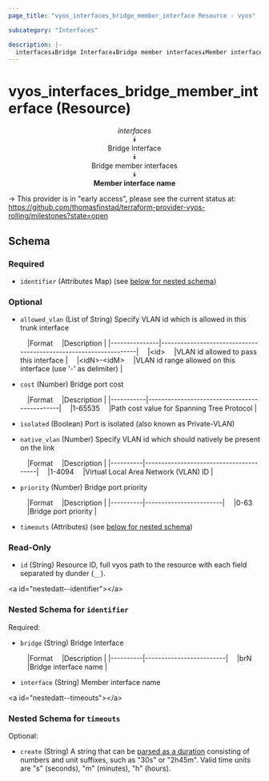 ```yaml
---
page_title: "vyos_interfaces_bridge_member_interface Resource - vyos"

subcategory: "Interfaces"

description: |- 
  interfaces⯯Bridge Interface⯯Bridge member interfaces⯯Member interface name
---
```


# vyos_interfaces_bridge_member_interface (Resource)
<center>

*interfaces*  
⯯  
Bridge Interface  
⯯  
Bridge member interfaces  
⯯  
**Member interface name**


</center>

-> This provider is in "early access", please see the current status at: https://github.com/thomasfinstad/terraform-provider-vyos-rolling/milestones?state=open

## Schema

### Required

- `identifier` (Attributes Map) (see [below for nested schema](#nestedatt--identifier))

### Optional

- `allowed_vlan` (List of String) Specify VLAN id which is allowed in this trunk interface

    &emsp;|Format       &emsp;|Description                                                     |
    |---------------|------------------------------------------------------------------|
    &emsp;|&lt;id&gt;         &emsp;|VLAN id allowed to pass this interface                          |
    &emsp;|&lt;idN&gt;-&lt;idM&gt;  &emsp;|VLAN id range allowed on this interface (use &#39;-&#39; as delimiter)  |
- `cost` (Number) Bridge port cost

    &emsp;|Format   &emsp;|Description                                 |
    |-----------|----------------------------------------------|
    &emsp;|1-65535  &emsp;|Path cost value for Spanning Tree Protocol  |
- `isolated` (Boolean) Port is isolated (also known as Private-VLAN)
- `native_vlan` (Number) Specify VLAN id which should natively be present on the link

    &emsp;|Format  &emsp;|Description                           |
    |----------|----------------------------------------|
    &emsp;|1-4094  &emsp;|Virtual Local Area Network (VLAN) ID  |
- `priority` (Number) Bridge port priority

    &emsp;|Format  &emsp;|Description           |
    |----------|------------------------|
    &emsp;|0-63    &emsp;|Bridge port priority  |
- `timeouts` (Attributes) (see [below for nested schema](#nestedatt--timeouts))

### Read-Only

- `id` (String) Resource ID, full vyos path to the resource with each field separated by dunder (`__`).

&lt;a id=&#34;nestedatt--identifier&#34;&gt;&lt;/a&gt;
### Nested Schema for `identifier`

Required:

- `bridge` (String) Bridge Interface

    &emsp;|Format  &emsp;|Description            |
    |----------|-------------------------|
    &emsp;|brN     &emsp;|Bridge interface name  |
- `interface` (String) Member interface name


&lt;a id=&#34;nestedatt--timeouts&#34;&gt;&lt;/a&gt;
### Nested Schema for `timeouts`

Optional:

- `create` (String) A string that can be [parsed as a duration](https://pkg.go.dev/time#ParseDuration) consisting of numbers and unit suffixes, such as &#34;30s&#34; or &#34;2h45m&#34;. Valid time units are &#34;s&#34; (seconds), &#34;m&#34; (minutes), &#34;h&#34; (hours).  
